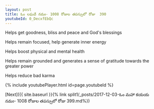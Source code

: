 ```yaml
---
layout: post
title: ఓం లఘవే నమః- 1008 రోజుల తపస్సులో రోజు  390
youtubeId: 0_DecxfEbQc
---
```

 
 
Helps get goodness, bliss and peace and God's blessings
 
Helps remain focused, help generate inner energy 
 
Helps boost physical and mental health 
 
Helps remain grounded and generates a sense of gratitude towards the greater power 
 
Helps reduce bad karma
 
 
 
 


{% include youtubePlayer.html id=page.youtubeId %}
 
[Next]({{ site.baseurl }}{% link  split1/_posts/2017-12-03-ఓం మహా కయయ నమః- 1008 రోజుల తపస్సులో రోజు  399.md%})
 
